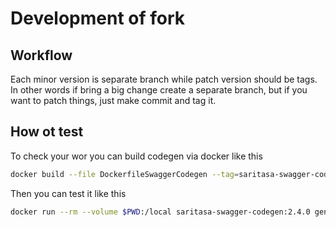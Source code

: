# Development of fork

## Workflow

Each minor version is separate branch while patch version should be tags. In other words if bring a big change
create a separate branch, but if you want to patch things, just make commit and tag it.

## How ot test

To check your wor you can build codegen via docker like this

```sh
docker build --file DockerfileSwaggerCodegen --tag=saritasa-swagger-codegen:<version> .
```

Then you can test it like this

```sh
docker run --rm --volume $PWD:/local saritasa-swagger-codegen:2.4.0 generate -i scheme.yaml --lang=swift4 --output=/local/ --config=/local/config.json
```
